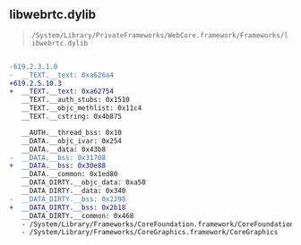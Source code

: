 ## libwebrtc.dylib

> `/System/Library/PrivateFrameworks/WebCore.framework/Frameworks/libwebrtc.dylib`

```diff

-619.2.3.1.0
-  __TEXT.__text: 0xa626a4
+619.2.5.10.3
+  __TEXT.__text: 0xa62754
   __TEXT.__auth_stubs: 0x1510
   __TEXT.__objc_methlist: 0x11c4
   __TEXT.__cstring: 0x4b875

   __AUTH.__thread_bss: 0x10
   __DATA.__objc_ivar: 0x254
   __DATA.__data: 0x43b8
-  __DATA.__bss: 0x31708
+  __DATA.__bss: 0x30e88
   __DATA.__common: 0x1ed80
   __DATA_DIRTY.__objc_data: 0xa50
   __DATA_DIRTY.__data: 0x340
-  __DATA_DIRTY.__bss: 0x2298
+  __DATA_DIRTY.__bss: 0x2b18
   __DATA_DIRTY.__common: 0x468
   - /System/Library/Frameworks/CoreFoundation.framework/CoreFoundation
   - /System/Library/Frameworks/CoreGraphics.framework/CoreGraphics

```
